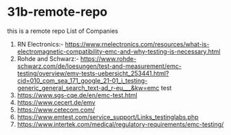 # 31b-remote-repo
this is a remote repo
List of Companies
1.	RN Electronics:- https://www.rnelectronics.com/resources/what-is-electromagnetic-compatibility-emc-and-why-testing-is-necessary.html
2.	Rohde and Schwarz:- https://www.rohde-schwarz.com/de/loesungen/test-and-measurement/emc-testing/overview/emv-tests-uebersicht_253441.html?cid=010_com_sea_171_google_21-01_i_testing-generic_general_search_text-ad_r-eu___&kw=emc test
3.	https://www.sgs-cqe.de/en/emc-test.html
4.	https://www.cecert.de/emv
5.	https://www.cetecom.com/
6.	https://www.emtest.com/service_support/Links_testinglabs.php
7.	https://www.intertek.com/medical/regulatory-requirements/emc-testing/
